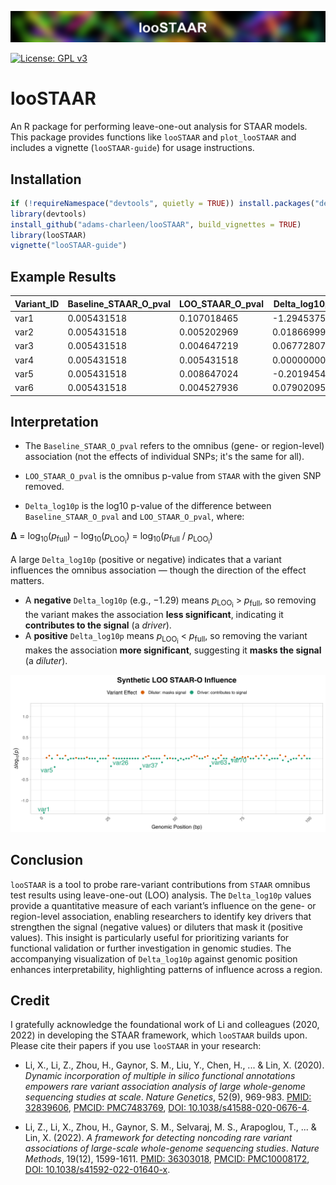 <p align="center">
  <img src="man/figures/logo.png" alt="looSTAAR logo" style="width:100%; max-height:120px;">
</p>

[![License: GPL v3](https://img.shields.io/badge/License-GPLv3-blue.svg)](https://www.gnu.org/licenses/gpl-3.0)

# looSTAAR

An R package for performing leave-one-out analysis for STAAR models. This package provides functions like `looSTAAR` and `plot_looSTAAR` and includes a vignette (`looSTAAR-guide`) for usage instructions.

## Installation
```R
if (!requireNamespace("devtools", quietly = TRUE)) install.packages("devtools")
library(devtools)
install_github("adams-charleen/looSTAAR", build_vignettes = TRUE)
library(looSTAAR)
vignette("looSTAAR-guide")
```

## Example Results

| Variant_ID | Baseline_STAAR_O_pval | LOO_STAAR_O_pval | Delta_log10p | Position |
|------------|------------------------|------------------|---------------|----------|
| var1       | 0.005431518            | 0.107018465      | -1.29453753   | 1        |
| var2       | 0.005431518            | 0.005202969      |  0.01866999   | 2        |
| var3       | 0.005431518            | 0.004647219      |  0.06772807   | 3        |
| var4       | 0.005431518            | 0.005431518      |  0.00000000   | 4        |
| var5       | 0.005431518            | 0.008647024      | -0.20194549   | 5        |
| var6       | 0.005431518            | 0.004527936      |  0.07902095   | 6        |


## Interpretation

- The `Baseline_STAAR_O_pval` refers to the omnibus (gene- or region-level) association (not the effects of individual SNPs; it's the same for all). 

- `LOO_STAAR_O_pval` is the omnibus p-value from `STAAR` with the given SNP removed. 

- `Delta_log10p` is the log10 p-value of the difference between `Baseline_STAAR_O_pval` and `LOO_STAAR_O_pval`, where:

<b>Δ</b> = log<sub>10</sub>(<i>p</i><sub>full</sub>) − log<sub>10</sub>(<i>p</i><sub>LOO<sub>i</sub></sub>) = log<sub>10</sub>(<i>p</i><sub>full</sub> / <i>p</i><sub>LOO<sub>i</sub></sub>)

A large `Delta_log10p` (positive or negative) indicates that a variant influences the omnibus association — though the direction of the effect matters.

- A **negative** `Delta_log10p` (e.g., −1.29) means *p*<sub>LOO<sub>i</sub></sub> > *p*<sub>full</sub>, so removing the variant makes the association **less significant**, indicating it **contributes to the signal** (a *driver*).
- A **positive** `Delta_log10p` means *p*<sub>LOO<sub>i</sub></sub> < *p*<sub>full</sub>, so removing the variant makes the association **more significant**, suggesting it **masks the signal** (a *diluter*).

<p align="center">
  <img src="man/synthetic_LOO_STAAR_plot.png" width="1080">
</p>


## Conclusion

`looSTAAR` is a tool to probe rare-variant contributions from `STAAR` omnibus test results using leave-one-out (LOO) analysis. The `Delta_log10p` values provide a quantitative measure of each variant’s influence on the gene- or region-level association, enabling researchers to identify key drivers that strengthen the signal (negative values) or diluters that mask it (positive values). This insight is particularly useful for prioritizing variants for functional validation or further investigation in genomic studies. The accompanying visualization of `Delta_log10p` against genomic position enhances interpretability, highlighting patterns of influence across a region.


## Credit

I gratefully acknowledge the foundational work of Li and colleagues (2020, 2022) in developing the STAAR framework, which `looSTAAR` builds upon. Please cite their papers if you use `looSTAAR` in your research:

- Li, X., Li, Z., Zhou, H., Gaynor, S. M., Liu, Y., Chen, H., ... & Lin, X. (2020). *Dynamic incorporation of multiple in silico functional annotations empowers rare variant association analysis of large whole-genome sequencing studies at scale*. *Nature Genetics*, 52(9), 969-983. [PMID: 32839606](https://pubmed.ncbi.nlm.nih.gov/32839606/), [PMCID: PMC7483769](https://www.ncbi.nlm.nih.gov/pmc/articles/PMC7483769/), [DOI: 10.1038/s41588-020-0676-4](https://doi.org/10.1038/s41588-020-0676-4).

- Li, Z., Li, X., Zhou, H., Gaynor, S. M., Selvaraj, M. S., Arapoglou, T., ... & Lin, X. (2022). *A framework for detecting noncoding rare variant associations of large-scale whole-genome sequencing studies*. *Nature Methods*, 19(12), 1599-1611. [PMID: 36303018](https://pubmed.ncbi.nlm.nih.gov/36303018/), [PMCID: PMC10008172](https://www.ncbi.nlm.nih.gov/pmc/articles/PMC10008172/), [DOI: 10.1038/s41592-022-01640-x](https://doi.org/10.1038/s41592-022-01640-x).

